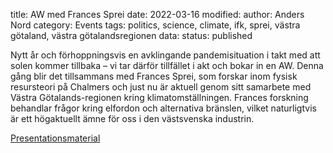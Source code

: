title: AW med Frances Sprei
date: 2022-03-16
modified:
author: Anders Nord
category: Events
tags: politics, science, climate, ifk, sprei, västra götaland, västra götalandsregionen
data:
status: published

Nytt år och förhoppningsvis en avklingande pandemisituation i takt med att solen
kommer tillbaka – vi tar därför tillfället i akt och bokar in en AW. Denna gång
blir det tillsammans med Frances Sprei, som forskar inom fysisk resursteori på
Chalmers och just nu är aktuell genom sitt samarbete med Västra Götalands-regionen
kring klimatomställningen. Frances forskning behandlar frågor kring elfordon och
alternativa bränslen, vilket naturligtvis är ett högaktuellt ämne för oss i den
västsvenska industrin.

[Presentationsmaterial](https://www.ingenjorsarbeteforklimatet.se/assets/files/Ingenj%C3%B6rsarbete_f%C3%B6r_klimatet_220316.pdf)
